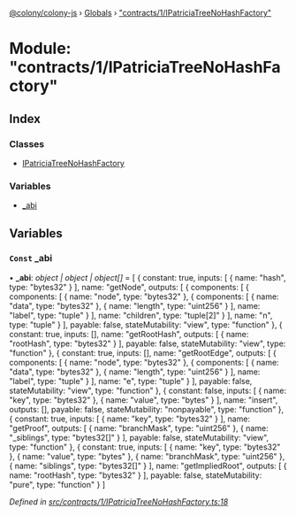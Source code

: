 [@colony/colony-js](../README.md) › [Globals](../globals.md) › ["contracts/1/IPatriciaTreeNoHashFactory"](_contracts_1_ipatriciatreenohashfactory_.md)

# Module: "contracts/1/IPatriciaTreeNoHashFactory"

## Index

### Classes

* [IPatriciaTreeNoHashFactory](../classes/_contracts_1_ipatriciatreenohashfactory_.ipatriciatreenohashfactory.md)

### Variables

* [_abi](_contracts_1_ipatriciatreenohashfactory_.md#const-_abi)

## Variables

### `Const` _abi

• **_abi**: *object | object | object[]* = [
  {
    constant: true,
    inputs: [
      {
        name: "hash",
        type: "bytes32"
      }
    ],
    name: "getNode",
    outputs: [
      {
        components: [
          {
            components: [
              {
                name: "node",
                type: "bytes32"
              },
              {
                components: [
                  {
                    name: "data",
                    type: "bytes32"
                  },
                  {
                    name: "length",
                    type: "uint256"
                  }
                ],
                name: "label",
                type: "tuple"
              }
            ],
            name: "children",
            type: "tuple[2]"
          }
        ],
        name: "n",
        type: "tuple"
      }
    ],
    payable: false,
    stateMutability: "view",
    type: "function"
  },
  {
    constant: true,
    inputs: [],
    name: "getRootHash",
    outputs: [
      {
        name: "rootHash",
        type: "bytes32"
      }
    ],
    payable: false,
    stateMutability: "view",
    type: "function"
  },
  {
    constant: true,
    inputs: [],
    name: "getRootEdge",
    outputs: [
      {
        components: [
          {
            name: "node",
            type: "bytes32"
          },
          {
            components: [
              {
                name: "data",
                type: "bytes32"
              },
              {
                name: "length",
                type: "uint256"
              }
            ],
            name: "label",
            type: "tuple"
          }
        ],
        name: "e",
        type: "tuple"
      }
    ],
    payable: false,
    stateMutability: "view",
    type: "function"
  },
  {
    constant: false,
    inputs: [
      {
        name: "key",
        type: "bytes32"
      },
      {
        name: "value",
        type: "bytes"
      }
    ],
    name: "insert",
    outputs: [],
    payable: false,
    stateMutability: "nonpayable",
    type: "function"
  },
  {
    constant: true,
    inputs: [
      {
        name: "key",
        type: "bytes32"
      }
    ],
    name: "getProof",
    outputs: [
      {
        name: "branchMask",
        type: "uint256"
      },
      {
        name: "_siblings",
        type: "bytes32[]"
      }
    ],
    payable: false,
    stateMutability: "view",
    type: "function"
  },
  {
    constant: true,
    inputs: [
      {
        name: "key",
        type: "bytes32"
      },
      {
        name: "value",
        type: "bytes"
      },
      {
        name: "branchMask",
        type: "uint256"
      },
      {
        name: "siblings",
        type: "bytes32[]"
      }
    ],
    name: "getImpliedRoot",
    outputs: [
      {
        name: "rootHash",
        type: "bytes32"
      }
    ],
    payable: false,
    stateMutability: "pure",
    type: "function"
  }
]

*Defined in [src/contracts/1/IPatriciaTreeNoHashFactory.ts:18](https://github.com/JoinColony/colonyJS/blob/60b53ae/src/contracts/1/IPatriciaTreeNoHashFactory.ts#L18)*
